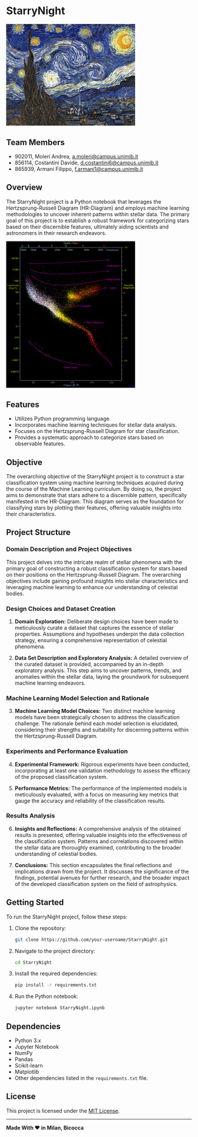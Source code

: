 # StarryNight

<img src="./Images/Starry Night.jpeg" width="350">

## Team Members
- 902011, Moleri Andrea, a.moleri@campus.unimib.it
- 856114, Costantini Davide, d.costantini6@campus.unimib.it
- 865939, Armani Filippo, f.armani1@campus.unimib.it

## Overview

The StarryNight project is a Python notebook that leverages the Hertzsprung-Russell Diagram (HR-Diagram) and employs machine learning methodologies to uncover inherent patterns within stellar data. The primary goal of this project is to establish a robust framework for categorizing stars based on their discernible features, ultimately aiding scientists and astronomers in their research endeavors.

<img src="./Images/Spectral Class Diagram.png" width="350">

## Features

- Utilizes Python programming language.
- Incorporates machine learning techniques for stellar data analysis.
- Focuses on the Hertzsprung-Russell Diagram for star classification.
- Provides a systematic approach to categorize stars based on observable features.

## Objective

The overarching objective of the StarryNight project is to construct a star classification system using machine learning techniques acquired during the course of the Machine Learning curriculum. By doing so, the project aims to demonstrate that stars adhere to a discernible pattern, specifically manifested in the HR-Diagram. This diagram serves as the foundation for classifying stars by plotting their features, offering valuable insights into their characteristics.

## Project Structure

### Domain Description and Project Objectives

This project delves into the intricate realm of stellar phenomena with the primary goal of constructing a robust classification system for stars based on their positions on the Hertzsprung-Russell Diagram. The overarching objectives include gaining profound insights into stellar characteristics and leveraging machine learning to enhance our understanding of celestial bodies.

### Design Choices and Dataset Creation

1. **Domain Exploration:** Deliberate design choices have been made to meticulously curate a dataset that captures the essence of stellar properties. Assumptions and hypotheses underpin the data collection strategy, ensuring a comprehensive representation of celestial phenomena.

2. **Data Set Description and Exploratory Analysis:** A detailed overview of the curated dataset is provided, accompanied by an in-depth exploratory analysis. This step aims to uncover patterns, trends, and anomalies within the stellar data, laying the groundwork for subsequent machine learning endeavors.

### Machine Learning Model Selection and Rationale

3. **Machine Learning Model Choices:** Two distinct machine learning models have been strategically chosen to address the classification challenge. The rationale behind each model selection is elucidated, considering their strengths and suitability for discerning patterns within the Hertzsprung-Russell Diagram.

### Experiments and Performance Evaluation

4. **Experimental Framework:** Rigorous experiments have been conducted, incorporating at least one validation methodology to assess the efficacy of the proposed classification system.

5. **Performance Metrics:** The performance of the implemented models is meticulously evaluated, with a focus on measuring key metrics that gauge the accuracy and reliability of the classification results.

### Results Analysis

6. **Insights and Reflections:** A comprehensive analysis of the obtained results is presented, offering valuable insights into the effectiveness of the classification system. Patterns and correlations discovered within the stellar data are thoroughly examined, contributing to the broader understanding of celestial bodies.

7. **Conclusions:** This section encapsulates the final reflections and implications drawn from the project. It discusses the significance of the findings, potential avenues for further research, and the broader impact of the developed classification system on the field of astrophysics.

## Getting Started

To run the StarryNight project, follow these steps:

1. Clone the repository:

   ```bash
   git clone https://github.com/your-username/StarryNight.git
   ```

2. Navigate to the project directory:

   ```bash
   cd StarryNight
   ```

3. Install the required dependencies:

   ```bash
   pip install -r requirements.txt
   ```

4. Run the Python notebook:

   ```bash
   jupyter notebook StarryNight.ipynb
   ```

## Dependencies

- Python 3.x
- Jupyter Notebook
- NumPy
- Pandas
- Scikit-learn
- Matplotlib
- Other dependencies listed in the `requirements.txt` file.

## License

This project is licensed under the [MIT License](LICENSE.md).

---
**Made With ❤️ in Milan, Bicocca** 
